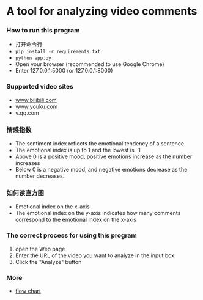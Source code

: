 # A tool for analyzing video comments

### How to run this program

- 打开命令行
- `pip install -r requirements.txt`
- `python app.py`
- Open your browser (recommended to use Google Chrome)
- Enter 127.0.0.1:5000 (or 127.0.0.1:8000)

### Supported video sites

- www.bilibili.com
- www.youku.com
- v.qq.com

### 情感指数

- The sentiment index reflects the emotional tendency of a sentence.
- The emotional index is up to 1 and the lowest is -1
- Above 0 is a positive mood, positive emotions increase as the number increases
- Below 0 is a negative mood, and negative emotions decrease as the number decreases.

### 如何读直方图

- Emotional index on the x-axis
- The emotional index on the y-axis indicates how many comments correspond to the emotional index on the x-axis

### The correct process for using this program

1. open the Web page
2. Enter the URL of the video you want to analyze in the input box.
3. Click the "Analyze" button

### More

- [flow chart](/%E8%A7%86%E9%A2%91%E8%AF%84%E8%AE%BA%E5%88%86%E6%9E%90%E6%B5%81%E7%A8%8B%E5%9B%BE.pdf)

